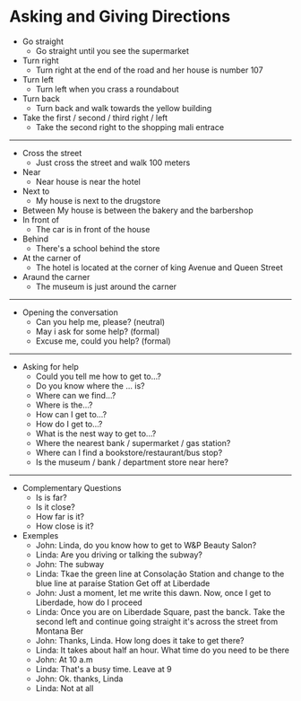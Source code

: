 # Asking and Giving Directions

- Go straight
  - Go straight until you see the supermarket
- Turn right
  - Turn right at the end of the road and her house is number 107
- Turn left
  - Turn left when you crass a roundabout
- Turn back
  - Turn back and walk towards the yellow building
- Take the first / second / third right / left
  - Take the second right to the shopping mali entrace

***

- Cross the street
  - Just cross the street and walk 100 meters
- Near
  - Near house is near the hotel
- Next to
  - My house is next to the drugstore
- Between
  My house is between the bakery and the barbershop
- In front of
  - The car is in front of the house
- Behind
  - There's a school behind the store
- At the carner of
  - The hotel is located at the corner of king Avenue and Queen Street
- Araund the carner
  - The museum is just around the carner

***

- Opening the conversation
  - Can you help me, please? (neutral)
  - May i ask for some help? (formal)
  - Excuse me, could you help? (formal)

***

- Asking for help
  - Could you tell me how to get to...?
  - Do you know where the ... is?
  - Where can we find...?
  - Where is the...?
  - How can I get to...?
  - How do I get to...?
  - What is the nest way to get to...?
  - Where  the nearest bank / supermarket / gas station?
  - Where can I find a bookstore/restaurant/bus stop?
  - Is the museum / bank / department store near here?

***

- Complementary Questions
  - Is is far?
  - Is it close?
  - How far is it?
  - How close is it?
- Exemples
  - John: Linda, do you know how to get to W&P Beauty Salon?
  - Linda: Are you driving or talking the subway?
  - John: The subway
  - Linda: Tkae the green line at Consolação Station and change to the blue line at paraíse Station Get off at Liberdade
  - John: Just a moment, let me write this dawn. Now, once I get to Liberdade, how do I proceed
  - Linda: Once you are on Liberdade Square, past the banck. Take the second left and continue going straight it's across the street from Montana Ber
  - John: Thanks, Linda. How long does it take to get there?
  - Linda: It takes about half an hour. What time do you need to be there
  - John: At 10 a.m
  - Linda: That's a busy time. Leave at 9
  - John: Ok. thanks, Linda
  - Linda: Not at all
